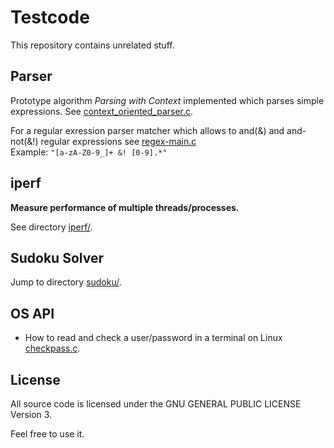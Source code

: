 Testcode
========

This repository contains unrelated stuff.

Parser
------
Prototype algorithm _Parsing with Context_ implemented
which parses simple expressions.
See [context_oriented_parser.c](parser/context_oriented_parser.c).

For a regular exression parser matcher which allows to and(&) and and-not(&!) regular expressions see [regex-main.c](parser/automat/main.c) <br> Example: `"[a-zA-Z0-9_]+ &! [0-9].*"` 

iperf
-----
**Measure performance of multiple threads/processes.**

See directory [iperf/](iperf/).

Sudoku Solver
-------------
Jump to directory [sudoku/](old-projects/sudoku).

OS API
-------------
* How to read and check a user/password in a terminal on Linux [checkpass.c](checkpass.c).

License
-------

All source code is licensed under the GNU GENERAL PUBLIC LICENSE Version 3.

Feel free to use it.
